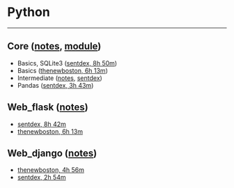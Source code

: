# Python

<hr/>

## Core ([notes](https://github.com/blitz70/Python/blob/master/notes_core.txt), [module](https://github.com/blitz70/Python/blob/master/notes_module.txt))

* Basics, SQLite3 ([sentdex, 8h 50m](https://www.youtube.com/playlist?list=PLQVvvaa0QuDe8XSftW-RAxdo6OmaeL85M))
* Basics ([thenewboston, 6h 13m](https://www.youtube.com/playlist?list=PL6gx4Cwl9DGAcbMi1sH6oAMk4JHw91mC_))
* Intermediate ([notes](https://github.com/blitz70/Python/blob/master/notes_intermediate.txt), [sentdex](https://www.youtube.com/playlist?list=PLQVvvaa0QuDfju7ADVp5W1GF9jVhjbX-_))
* Pandas ([sentdex, 3h 43m](https://www.youtube.com/playlist?list=PLQVvvaa0QuDc-3szzjeP6N6b0aDrrKyL-))

## Web_flask ([notes](https://github.com/blitz70/Python/blob/master/notes_flask.txt))

* [sentdex, 8h 42m](https://www.youtube.com/playlist?list=PLQVvvaa0QuDc_owjTbIY4rbgXOFkUYOUB)
* [thenewboston, 6h 13m](https://www.youtube.com/playlist?list=PL6gx4Cwl9DGAcbMi1sH6oAMk4JHw91mC_)

## Web_django ([notes](https://github.com/blitz70/Python/blob/master/notes_django.txt))

* [thenewboston, 4h 56m](https://www.youtube.com/playlist?list=PL6gx4Cwl9DGBlmzzFcLgDhKTTfNLfX1IK)
* [sentdex, 2h 54m](https://www.youtube.com/playlist?list=PLQVvvaa0QuDeA05ZouE4OzDYLHY-XH-Nd)
